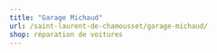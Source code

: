 ```yaml
---
title: "Garage Michaud"
url: /saint-laurent-de-chamousset/garage-michaud/
shop: réparation de voitures
---
```

